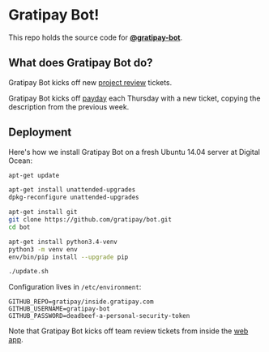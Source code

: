 # Gratipay Bot!

This repo holds the source code for [**@gratipay-bot**](https://github/gratipay-bot).


## What does Gratipay Bot do?

Gratipay Bot kicks off new [project
review](http://inside.gratipay.com/howto/review-projects) tickets.

Gratipay Bot kicks off [payday](http://inside.gratipay.com/howto/run-payday)
each Thursday with a new ticket, copying the description from the previous
week.


## Deployment

Here's how we install Gratipay Bot on a fresh Ubuntu 14.04 server at Digital Ocean:

```bash
apt-get update

apt-get install unattended-upgrades
dpkg-reconfigure unattended-upgrades

apt-get install git
git clone https://github.com/gratipay/bot.git
cd bot

apt-get install python3.4-venv
python3 -m venv env
env/bin/pip install --upgrade pip

./update.sh
```

Configuration lives in `/etc/environment`:

```
GITHUB_REPO=gratipay/inside.gratipay.com
GITHUB_USERNAME=gratipay-bot
GITHUB_PASSWORD=deadbeef-a-personal-security-token
```

Note that Gratipay Bot kicks off team review tickets from inside the [web
app](https://github.com/gratipay/gratipay.com).
